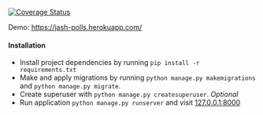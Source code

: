 [![Coverage Status](https://coveralls.io/repos/github/jashmerchant/swe1-app/badge.svg?branch=main)](https://coveralls.io/github/jashmerchant/swe1-app?branch=main)

Demo: https://jash-polls.herokuapp.com/ 

#### Installation

- Install project dependencies by running `pip install -r requirements.txt`
- Make and apply migrations by running `python manage.py makemigrations` and `python manage.py migrate`.
- Create superuser with `python manage.py createsuperuser`. _Optional_
- Run application `python manage.py runserver` and visit [127.0.0.1:8000](http://127.0.0.1:8000/)
